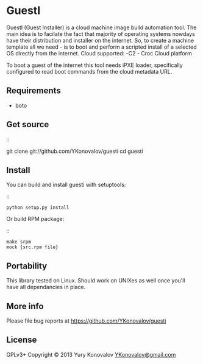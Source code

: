 GuestI
======
GuestI (Guest Installer) is a cloud machine image build automation tool.
The main idea is to facilate the fact that majority of operating systems
nowdays have their distribution and installer on the internet. So, to
create a machine template all we need - is to boot and perform a scripted
install of a selected OS directly from the internet. Cloud supported:
 -C2 - Croc Cloud platform

To boot a guest of the internet this tool needs iPXE loader, specifically
configured to read boot commands from the cloud metadata URL.

Requirements
------------

  - boto

Get source
----------

::

  git clone git://github.com/YKonovalov/guesti
  cd guesti

Install
-------
You can build and install guesti with setuptools:

::

    python setup.py install

Or build RPM package:

::

    make srpm
    mock {src.rpm file}

Portability
-----------

This library tested on Linux. Should work on UNIXes as well once
you'll have all dependancies in place.

More info
---------

Please file bug reports at https://github.com/YKonovalov/guesti

License
-------

GPLv3+
Copyright © 2013  Yury Konovalov <YKonovalov@gmail.com>
